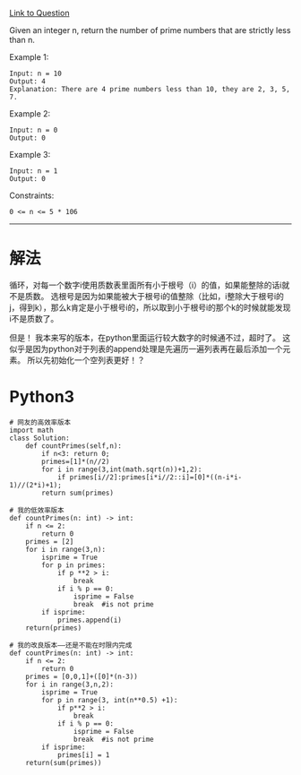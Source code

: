 [Link to Question](https://leetcode.com/explore/interview/card/top-interview-questions-easy/102/math/744/)



Given an integer n, return the number of prime numbers that are strictly less than n.

 

Example 1:
```
Input: n = 10
Output: 4
Explanation: There are 4 prime numbers less than 10, they are 2, 3, 5, 7.
```
Example 2:
```
Input: n = 0
Output: 0
```
Example 3:
```
Input: n = 1
Output: 0
 ```

Constraints:
```
0 <= n <= 5 * 106
```

-----
# 解法
循环，对每一个数字i使用质数表里面所有小于根号（i）的值，如果能整除的话i就不是质数。
选根号是因为如果能被大于根号i的值整除（比如，i整除大于根号i的j，得到k），那么k肯定是小于根号i的，所以取到小于根号i的那个k的时候就能发现i不是质数了。

但是！
我本来写的版本，在python里面运行较大数字的时候通不过，超时了。
这似乎是因为python对于列表的append处理是先遍历一遍列表再在最后添加一个元素。
所以先初始化一个空列表更好！？

# Python3
```python3
# 网友的高效率版本
import math
class Solution:
    def countPrimes(self,n):
        if n<3: return 0;
        primes=[1]*(n//2)
        for i in range(3,int(math.sqrt(n))+1,2):
            if primes[i//2]:primes[i*i//2::i]=[0]*((n-i*i-1)//(2*i)+1);
        return sum(primes)

# 我的低效率版本
def countPrimes(n: int) -> int:
    if n <= 2:
        return 0
    primes = [2]
    for i in range(3,n):
        isprime = True
        for p in primes:
            if p **2 > i:
                break
            if i % p == 0:
                isprime = False
                break  #is not prime
        if isprime:
            primes.append(i)
    return(primes)

# 我的改良版本——还是不能在时限内完成
def countPrimes(n: int) -> int:
    if n <= 2:
        return 0
    primes = [0,0,1]+([0]*(n-3))
    for i in range(3,n,2):
        isprime = True
        for p in range(3, int(n**0.5) +1):
            if p**2 > i:
                break
            if i % p == 0:
                isprime = False
                break  #is not prime
        if isprime:
            primes[i] = 1
    return(sum(primes))

```
